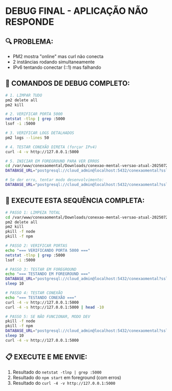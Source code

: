 # DEBUG FINAL - APLICAÇÃO NÃO RESPONDE

## 🔍 PROBLEMA: 
- PM2 mostra "online" mas curl não conecta
- 2 instâncias rodando simultaneamente
- IPv6 tentando conectar (::1) mas falhando

## 🚨 COMANDOS DE DEBUG COMPLETO:

```bash
# 1. LIMPAR TUDO
pm2 delete all
pm2 kill

# 2. VERIFICAR PORTA 5000
netstat -tlnp | grep :5000
lsof -i :5000

# 3. VERIFICAR LOGS DETALHADOS
pm2 logs --lines 50

# 4. TESTAR CONEXÃO DIRETA (forçar IPv4)
curl -4 -v http://127.0.0.1:5000

# 5. INICIAR EM FOREGROUND PARA VER ERROS
cd /var/www/conexaomental/Downloads/conexao-mental-versao-atual-20250729
DATABASE_URL="postgresql://cloud_admin@localhost:5432/conexaomental?sslmode=disable" npm start

# Se der erro, tentar modo desenvolvimento:
DATABASE_URL="postgresql://cloud_admin@localhost:5432/conexaomental?sslmode=disable" npm run dev
```

## 🎯 EXECUTE ESTA SEQUÊNCIA COMPLETA:

```bash
# PASSO 1: LIMPEZA TOTAL
cd /var/www/conexaomental/Downloads/conexao-mental-versao-atual-20250729
pm2 delete all
pm2 kill
pkill -f node
pkill -f npm

# PASSO 2: VERIFICAR PORTAS
echo "=== VERIFICANDO PORTA 5000 ==="
netstat -tlnp | grep :5000
lsof -i :5000

# PASSO 3: TESTAR EM FOREGROUND
echo "=== TESTANDO EM FOREGROUND ==="
DATABASE_URL="postgresql://cloud_admin@localhost:5432/conexaomental?sslmode=disable" npm start &
sleep 10

# PASSO 4: TESTAR CONEXÃO
echo "=== TESTANDO CONEXÃO ==="
curl -4 -v http://127.0.0.1:5000
curl -4 -s http://127.0.0.1:5000 | head -10

# PASSO 5: SE NÃO FUNCIONAR, MODO DEV
pkill -f node
pkill -f npm
DATABASE_URL="postgresql://cloud_admin@localhost:5432/conexaomental?sslmode=disable" npm run dev &
sleep 10
curl -4 -v http://127.0.0.1:5000
```

## 📋 EXECUTE E ME ENVIE:
1. Resultado do `netstat -tlnp | grep :5000`
2. Resultado do `npm start` em foreground (com erros)
3. Resultado do `curl -4 -v http://127.0.0.1:5000`